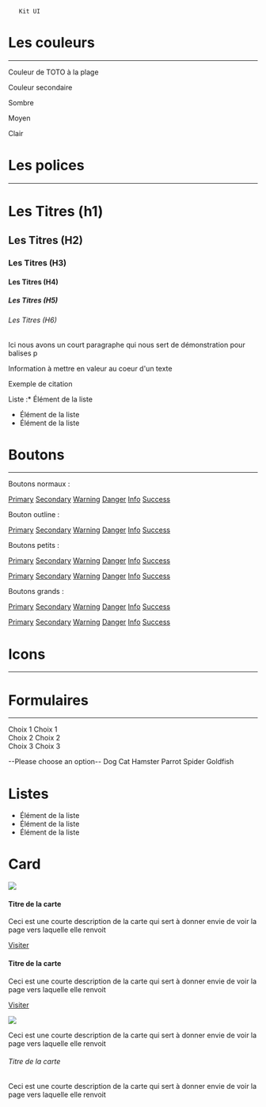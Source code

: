        Kit UI

Les couleurs
============

* * *

Couleur de TOTO à la plage

Couleur secondaire

Sombre

Moyen

Clair

Les polices
===========

* * *

Les Titres (h1)
===============

Les Titres (H2)
---------------

### Les Titres (H3)

#### Les Titres (H4)

##### Les Titres (H5)

###### Les Titres (H6)

Ici nous avons un court paragraphe qui nous sert de démonstration pour balises p

Information à mettre en valeur au coeur d'un texte

Exemple de citation

Liste :*   Élément de la liste
*   Élément de la liste
*   Élément de la liste

Boutons
=======

* * *

Boutons normaux :

[Primary](#) [Secondary](#) [Warning](#) [Danger](#) [Info](#) [Success](#)

Bouton outline :

[Primary](#) [Secondary](#) [Warning](#) [Danger](#) [Info](#) [Success](#)

Boutons petits :

[Primary](#) [Secondary](#) [Warning](#) [Danger](#) [Info](#) [Success](#)

[Primary](#) [Secondary](#) [Warning](#) [Danger](#) [Info](#) [Success](#)

Boutons grands :

[Primary](#) [Secondary](#) [Warning](#) [Danger](#) [Info](#) [Success](#)

[Primary](#) [Secondary](#) [Warning](#) [Danger](#) [Info](#) [Success](#)

Icons
=====

* * *

Formulaires
===========

* * *

  
  
 Choix 1  Choix 1  
 Choix 2  Choix 2  
 Choix 3  Choix 3

\--Please choose an option-- Dog Cat Hamster Parrot Spider Goldfish

Listes
======

*   Élément de la liste
*   Élément de la liste
*   Élément de la liste

Card
====

![](https://images.pexels.com/photos/215305/pexels-photo-215305.jpeg?auto=compress&cs=tinysrgb&w=1260&h=750&dpr=2)

#### Titre de la carte

Ceci est une courte description de la carte qui sert à donner envie de voir la page vers laquelle elle renvoit

[Visiter](#)

#### Titre de la carte

Ceci est une courte description de la carte qui sert à donner envie de voir la page vers laquelle elle renvoit

[Visiter](#)

![](https://images.pexels.com/photos/215305/pexels-photo-215305.jpeg?auto=compress&cs=tinysrgb&w=1260&h=750&dpr=2)

Ceci est une courte description de la carte qui sert à donner envie de voir la page vers laquelle elle renvoit

###### Titre de la carte

Ceci est une courte description de la carte qui sert à donner envie de voir la page vers laquelle elle renvoit